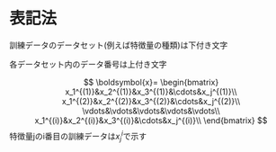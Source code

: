 # 表記法

訓練データのデータセット(例えば特徴量の種類)は下付き文字

各データセット内のデータ番号は上付き文字

$$
\boldsymbol{x}=
\begin{bmatrix}
x_1^{(1)}&x_2^{(1)}&x_3^{(1)}&\cdots&x_j^{(1)}\\
x_1^{(2)}&x_2^{(2)}&x_3^{(2)}&\cdots&x_j^{(2)}\\
\vdots&\vdots&\vdots&\vdots&\vdots\\
x_1^{(i)}&x_2^{(i)}&x_3^{(i)}&\cdots&x_j^{(i)}\\
\end{bmatrix}
$$
特徴量jのi番目の訓練データは$x_j^i$で示す
